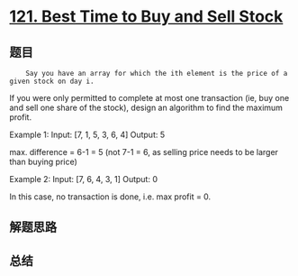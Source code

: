 # [121. Best Time to Buy and Sell Stock](https://leetcode.com/problems/best-time-to-buy-and-sell-stock/)

## 题目

        Say you have an array for which the ith element is the price of a given stock on day i.

If you were only permitted to complete at most one transaction (ie, buy one and sell one share of the stock), design an algorithm to find the maximum profit.

Example 1:
Input: [7, 1, 5, 3, 6, 4]
Output: 5

max. difference = 6-1 = 5 (not 7-1 = 6, as selling price needs to be larger than buying price)



Example 2:
Input: [7, 6, 4, 3, 1]
Output: 0

In this case, no transaction is done, i.e. max profit = 0.


      

## 解题思路


## 总结


